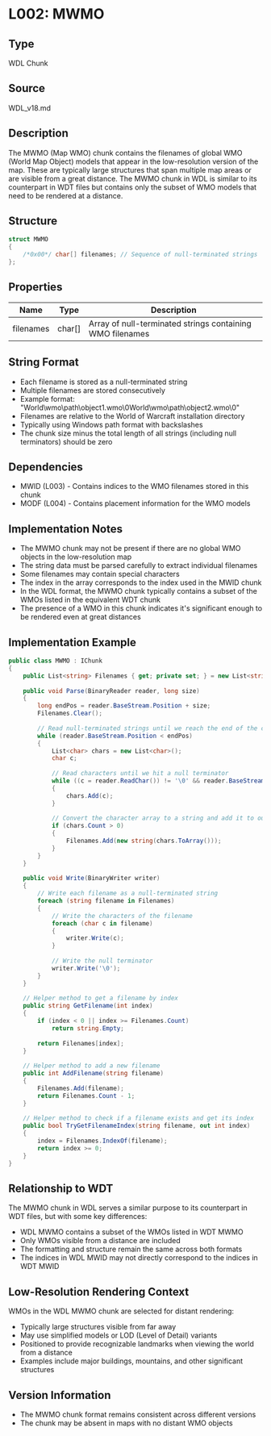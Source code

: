 # L002: MWMO

## Type
WDL Chunk

## Source
WDL_v18.md

## Description
The MWMO (Map WMO) chunk contains the filenames of global WMO (World Map Object) models that appear in the low-resolution version of the map. These are typically large structures that span multiple map areas or are visible from a great distance. The MWMO chunk in WDL is similar to its counterpart in WDT files but contains only the subset of WMO models that need to be rendered at a distance.

## Structure
```csharp
struct MWMO
{
    /*0x00*/ char[] filenames; // Sequence of null-terminated strings
};
```

## Properties
| Name | Type | Description |
|------|------|-------------|
| filenames | char[] | Array of null-terminated strings containing WMO filenames |

## String Format
- Each filename is stored as a null-terminated string
- Multiple filenames are stored consecutively
- Example format: "World\\wmo\\path\\object1.wmo\0World\\wmo\\path\\object2.wmo\0"
- Filenames are relative to the World of Warcraft installation directory
- Typically using Windows path format with backslashes
- The chunk size minus the total length of all strings (including null terminators) should be zero

## Dependencies
- MWID (L003) - Contains indices to the WMO filenames stored in this chunk
- MODF (L004) - Contains placement information for the WMO models

## Implementation Notes
- The MWMO chunk may not be present if there are no global WMO objects in the low-resolution map
- The string data must be parsed carefully to extract individual filenames
- Some filenames may contain special characters
- The index in the array corresponds to the index used in the MWID chunk
- In the WDL format, the MWMO chunk typically contains a subset of the WMOs listed in the equivalent WDT chunk
- The presence of a WMO in this chunk indicates it's significant enough to be rendered even at great distances

## Implementation Example
```csharp
public class MWMO : IChunk
{
    public List<string> Filenames { get; private set; } = new List<string>();
    
    public void Parse(BinaryReader reader, long size)
    {
        long endPos = reader.BaseStream.Position + size;
        Filenames.Clear();
        
        // Read null-terminated strings until we reach the end of the chunk
        while (reader.BaseStream.Position < endPos)
        {
            List<char> chars = new List<char>();
            char c;
            
            // Read characters until we hit a null terminator
            while ((c = reader.ReadChar()) != '\0' && reader.BaseStream.Position < endPos)
            {
                chars.Add(c);
            }
            
            // Convert the character array to a string and add it to our list
            if (chars.Count > 0)
            {
                Filenames.Add(new string(chars.ToArray()));
            }
        }
    }
    
    public void Write(BinaryWriter writer)
    {
        // Write each filename as a null-terminated string
        foreach (string filename in Filenames)
        {
            // Write the characters of the filename
            foreach (char c in filename)
            {
                writer.Write(c);
            }
            
            // Write the null terminator
            writer.Write('\0');
        }
    }
    
    // Helper method to get a filename by index
    public string GetFilename(int index)
    {
        if (index < 0 || index >= Filenames.Count)
            return string.Empty;
            
        return Filenames[index];
    }
    
    // Helper method to add a new filename
    public int AddFilename(string filename)
    {
        Filenames.Add(filename);
        return Filenames.Count - 1;
    }
    
    // Helper method to check if a filename exists and get its index
    public bool TryGetFilenameIndex(string filename, out int index)
    {
        index = Filenames.IndexOf(filename);
        return index >= 0;
    }
}
```

## Relationship to WDT
The MWMO chunk in WDL serves a similar purpose to its counterpart in WDT files, but with some key differences:

- WDL MWMO contains a subset of the WMOs listed in WDT MWMO
- Only WMOs visible from a distance are included
- The formatting and structure remain the same across both formats
- The indices in WDL MWID may not directly correspond to the indices in WDT MWID

## Low-Resolution Rendering Context
WMOs in the WDL MWMO chunk are selected for distant rendering:

- Typically large structures visible from far away
- May use simplified models or LOD (Level of Detail) variants
- Positioned to provide recognizable landmarks when viewing the world from a distance
- Examples include major buildings, mountains, and other significant structures

## Version Information
- The MWMO chunk format remains consistent across different versions
- The chunk may be absent in maps with no distant WMO objects 